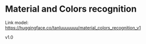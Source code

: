 # Material and Colors recognition
Link model: https://huggingface.co/tanluuuuuuu/material_colors_recognition_v1

v1.0
